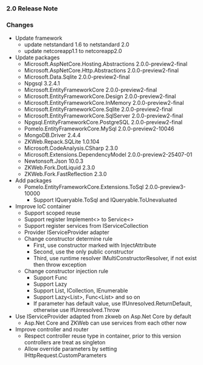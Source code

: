 ﻿### 2.0 Release Note

### Changes

- Update framework
	- update netstandard 1.6 to netstandard 2.0
	- update netcoreapp1.1 to netcoreapp2.0
- Update packages
	- Microsoft.AspNetCore.Hosting.Abstractions 2.0.0-preview2-final
	- Microsoft.AspNetCore.Http.Abstractions 2.0.0-preview2-final
	- Microsoft.Data.Sqlite 2.0.0-preview2-final
	- Npgsql 3.2.4.1
	- Microsoft.EntityFrameworkCore 2.0.0-preview2-final
	- Microsoft.EntityFrameworkCore.Design 2.0.0-preview2-final
	- Microsoft.EntityFrameworkCore.InMemory 2.0.0-preview2-final
	- Microsoft.EntityFrameworkCore.Sqlite 2.0.0-preview2-final
	- Microsoft.EntityFrameworkCore.SqlServer 2.0.0-preview2-final
	- Npgsql.EntityFrameworkCore.PostgreSQL 2.0.0-preview2-final
	- Pomelo.EntityFrameworkCore.MySql 2.0.0-preview2-10046
	- MongoDB.Driver 2.4.4
	- ZKWeb.Repack.SQLite 1.0.104
	- Microsoft.CodeAnalysis.CSharp 2.3.0
	- Microsoft.Extensions.DependencyModel 2.0.0-preview2-25407-01
	- Newtonsoft.Json 10.0.3
	- ZKWeb.Fork.DotLiquid 2.3.0
	- ZKWeb.Fork.FastReflection 2.3.0
- Add packages
	- Pomelo.EntityFrameworkCore.Extensions.ToSql 2.0.0-preview3-10000
		- Support IQueryable<T>.ToSql and IQueryable<T>.ToUnevaluated
- Improve IoC container
	- Support scoped reuse
	- Support register Implement<> to Service<>
	- Support register services from IServiceCollection
	- Provider IServiceProvider adapter
	- Change constructor determine rule
		- First, use constructor marked with InjectAttribute
		- Second, use the only public constructor
		- Third, use runtime resolver IMultiConstructorResolver, if not exist then throw exception
	- Change constructor injection rule
		- Support Func<T>
		- Support Lazy<T>
		- Support List<T>, ICollection<T>, IEnumerable<T>
		- Support Lazy<List<T>>, Func<List<T>> and so on
		- If parameter has default value, use IfUnresolved.ReturnDefault, otherwise use IfUnresolved.Throw
- Use IServiceProvider adapted from zkweb on Asp.Net Core by default
	- Asp.Net Core and ZKWeb can use services from each other now
- Improve controller and router
	- Respect controller reuse type in container, prior to this version controllers are treat as singleton
	- Allow override parameters by setting IHttpRequest.CustomParameters
